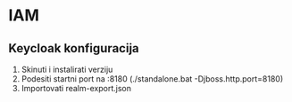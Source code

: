 # IAM

## Keycloak konfiguracija

1) Skinuti i instalirati verziju
2) Podesiti startni port na :8180 (./standalone.bat -Djboss.http.port=8180)
3) Importovati realm-export.json